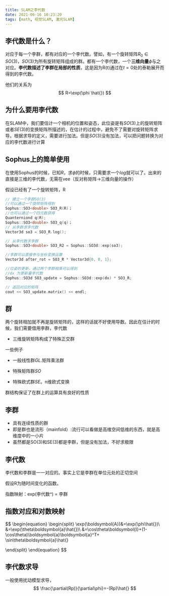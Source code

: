 ```yaml
---
title: SLAM之李代数
date: 2021-06-16 10:23:20
tags: [math, 视觉SLAM, 激光SLAM]
---
```


## 李代数是什么？

对应于每一个李群，都有对应的一个李代数。譬如，有一个旋转矩阵$R_0\in SO(3)，SO(3)$为所有旋转矩阵组成的群。都有一个李代数，一个**三维向量**$\phi$与之对应。**李代数描述了李群在局部的性质**，这是因为R(t)通过在$t=0$处的泰勒展开而得到的李代数。

他们的关系为
$$
R=\exp(\phi \hat{})
$$

## 为什么要用李代数

在SLAM中，我们要估计一个相机的位置和姿态，此位姿是有$SO(3)$上的旋转矩阵或者$SE(3)$的变换矩阵所描述的，在估计的过程中，避免不了需要对旋转矩阵求导。根据求导的定义，需要进行加法。但是$SO(3)$没有加法，可以把问题转换为对应的李代数进行计算



## Sophus上的简单使用

在使用Sophus的时候，已知$R$，求$\phi$的时候，只需要求一个$log$就可以了。出来的直接是三维的李代数，无需在vee（反对称矩阵->三维向量的操作）

假设已经有了一个旋转矩阵，R 

```c++
// 建立一个李群SO(3)
//可以通过一个旋转矩阵得到
Sophus::SO3<double> SO3_R(R)；
//也可以通过一个四元数获得
Quanterniond q(R);
Sophus::SO3<double> SO3_q(q)；
// 从李群求李代数
Vector3d so3 = SO3_R.log();

// 从李代数求李群
Sophus::SO3<double> SO3_R2 = Sophus::SO3d::exp(so3);

//李群可以直接参与坐标变换运算
Vector3d after_rot = SO3_R * Vector3d{0, 0, 1};

//位姿的更新，通过两个李群相乘可以得到
//dx 为更新量李代数
Sophus::SO3d SO3_update = Sophus::SO3d::exp(dx) * SO3_R;

// 返回对应的矩阵
cout << SO3_update.matrix() << endl;
```





## 群

两个旋转相加就不再是旋转矩阵的，这样的话就不好使用导数。因此在估计的时候，我们需要借用李群，李代数



- 三维旋转矩阵构成了特殊正交群



一些例子

- 一般线性群$GL$.矩阵乘法群

- 特殊矩阵群$SO$
- 特殊欧式群$SE$。n维欧式变换



群结构保证了在群上的运算具有良好的性质



## 李群

- 具有连续性质的群
- 即是群也是流形（mainfold）:流行可以看做是高维空间低维的东西，就是高维度中的一小片
- 虽然都是SO(3)和SE(3)都是李群，但是没有加法，不好求极限



## 李代数

李代数和李群是一一对应的。事实上它是李群在单位元处的正切空间



假设R为随时间变化的函数。  



指数映射：exp(李代数^) = 李群



## 指数对应和对数映射

$$
\begin{equation}
\begin{split}
\exp(\boldsymbol{A})&=\exp(\phi\hat{})\\
&=\exp(\theta\boldsymbol{a}\hat{})\\
&=\cos\theta\boldsymbol{I}+(1-\cos\theta)\boldsymbol{a}\boldsymbol{a}^T+\
\sin\theta\boldsymbol{a}\hat{}

\end{split}
\end{equation}
$$

## 李代数求导

一般使用扰动模型求导，
$$
\frac{\partial(Rp)}{\partial\phi}=-(Rp)\hat{}
$$
